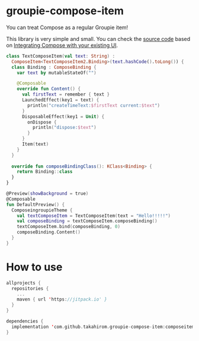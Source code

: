 # groupie-compose-item

You can treat Compose as a regular Groupie item!

This library is very simple and small. You can check the [source code](https://github.com/takahirom/groupie-compose-item/blob/main/composeitem/src/main/java/com/github/takahirom/composeitem/ComposeItem.kt) based
on [Integrating Compose with your existing UI](https://developer.android.com/jetpack/compose/interop/compose-in-existing-ui#compose-recyclerview).

```kotlin
class TextComposeItem(val text: String) :
  ComposeItem<TextComposeItem2.Binding>(text.hashCode().toLong()) {
  class Binding : ComposeBinding {
    var text by mutableStateOf("")

    @Composable
    override fun Content() {
      val firstText = remember { text }
      LaunchedEffect(key1 = text) {
        println("createTimeText:$firstText current:$text")
      }
      DisposableEffect(key1 = Unit) {
        onDispose {
          println("dispose:$text")
        }
      }
      Item(text)
    }
  }
  
  override fun composeBindingClass(): KClass<Binding> {
    return Binding::class
  }
}

@Preview(showBackground = true)
@Composable
fun DefaultPreview() {
  ComposeingroupieTheme {
    val textComposeItem = TextComposeItem(text = "Hello!!!!!")
    val composeBinding = textComposeItem.composeBinding()
    textComposeItem.bind(composeBinding, 0)
    composeBinding.Content()
  }
}
```

# How to use

```kotlin
allprojects {
  repositories {
    ...
    maven { url 'https://jitpack.io' }
  }
}
```

```kotlin
dependencies {
  implementation 'com.github.takahirom.groupie-compose-item:composeitem:0.1.0'
}
```
